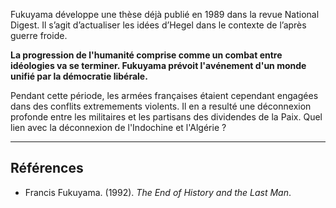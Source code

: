 Fukuyama développe une thèse déjà publié en 1989 dans la revue National Digest. Il s’agit d’actualiser les idées d’Hegel dans le contexte de l’après guerre froide.

**La progression de l'humanité comprise comme un combat entre idéologies va se terminer. Fukuyama prévoit l'avénement d'un monde unifié par la démocratie libérale.**

Pendant cette période, les armées françaises étaient cependant engagées dans des conflits extremements violents. Il en a resulté une déconnexion profonde entre les militaires et les partisans des dividendes de la Paix. Quel lien avec la déconnexion de l'Indochine et l'Algérie ?

---

## Références

- Francis Fukuyama. (1992). _The End of History and the Last Man_.
